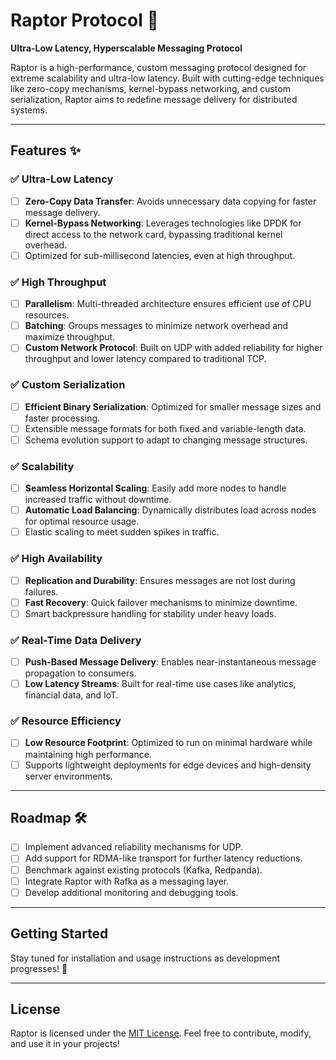 # Raptor Protocol 🚀  
**Ultra-Low Latency, Hyperscalable Messaging Protocol**

Raptor is a high-performance, custom messaging protocol designed for extreme scalability and ultra-low latency. Built with cutting-edge techniques like zero-copy mechanisms, kernel-bypass networking, and custom serialization, Raptor aims to redefine message delivery for distributed systems.

---

## Features ✨

### ✅ **Ultra-Low Latency**
- [ ] **Zero-Copy Data Transfer**: Avoids unnecessary data copying for faster message delivery.
- [ ] **Kernel-Bypass Networking**: Leverages technologies like DPDK for direct access to the network card, bypassing traditional kernel overhead.
- [ ] Optimized for sub-millisecond latencies, even at high throughput.

### ✅ **High Throughput**
- [ ] **Parallelism**: Multi-threaded architecture ensures efficient use of CPU resources.
- [ ] **Batching**: Groups messages to minimize network overhead and maximize throughput.
- [ ] **Custom Network Protocol**: Built on UDP with added reliability for higher throughput and lower latency compared to traditional TCP.

### ✅ **Custom Serialization**
- [ ] **Efficient Binary Serialization**: Optimized for smaller message sizes and faster processing.
- [ ] Extensible message formats for both fixed and variable-length data.
- [ ] Schema evolution support to adapt to changing message structures.

### ✅ **Scalability**
- [ ] **Seamless Horizontal Scaling**: Easily add more nodes to handle increased traffic without downtime.
- [ ] **Automatic Load Balancing**: Dynamically distributes load across nodes for optimal resource usage.
- [ ] Elastic scaling to meet sudden spikes in traffic.

### ✅ **High Availability**
- [ ] **Replication and Durability**: Ensures messages are not lost during failures.
- [ ] **Fast Recovery**: Quick failover mechanisms to minimize downtime.
- [ ] Smart backpressure handling for stability under heavy loads.

### ✅ **Real-Time Data Delivery**
- [ ] **Push-Based Message Delivery**: Enables near-instantaneous message propagation to consumers.
- [ ] **Low Latency Streams**: Built for real-time use cases like analytics, financial data, and IoT.

### ✅ **Resource Efficiency**
- [ ] **Low Resource Footprint**: Optimized to run on minimal hardware while maintaining high performance.
- [ ] Supports lightweight deployments for edge devices and high-density server environments.

---

## Roadmap 🛠️
- [ ] Implement advanced reliability mechanisms for UDP.
- [ ] Add support for RDMA-like transport for further latency reductions.
- [ ] Benchmark against existing protocols (Kafka, Redpanda).
- [ ] Integrate Raptor with Rafka as a messaging layer.
- [ ] Develop additional monitoring and debugging tools.

---

## Getting Started
Stay tuned for installation and usage instructions as development progresses! 🚧

---

## License
Raptor is licensed under the [MIT License](LICENSE). Feel free to contribute, modify, and use it in your projects!
